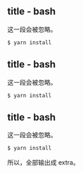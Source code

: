 ## title - bash

这一段会被忽略。

```bash
$ yarn install
```

## title - bash

这一段会被忽略。

```bash
$ yarn install
```

## title - bash

这一段会被忽略。

```bash
$ yarn install
```

所以，全部输出成 extra。
